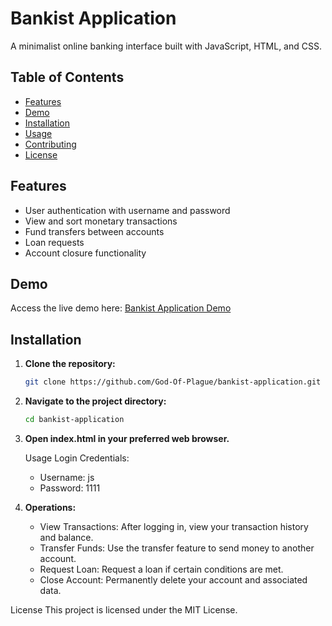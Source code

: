 # Bankist Application

A minimalist online banking interface built with JavaScript, HTML, and CSS.

## Table of Contents

- [Features](#features)
- [Demo](#demo)
- [Installation](#installation)
- [Usage](#usage)
- [Contributing](#contributing)
- [License](#license)

## Features

- User authentication with username and password
- View and sort monetary transactions
- Fund transfers between accounts
- Loan requests
- Account closure functionality

## Demo

Access the live demo here: [Bankist Application Demo](https://bankist-dom.netlify.app/)

## Installation

1. **Clone the repository:**

   ```bash
   git clone https://github.com/God-Of-Plague/bankist-application.git
2. **Navigate to the project directory:**
   ```bash
   cd bankist-application
3. **Open index.html in your preferred web browser.**

      Usage
      Login Credentials:
      
      - Username: js
      - Password: 1111
4. **Operations:**

      - View Transactions: After logging in, view your transaction history and balance.
      - Transfer Funds: Use the transfer feature to send money to another account.
      - Request Loan: Request a loan if certain conditions are met.
      - Close Account: Permanently delete your account and associated data.

License
This project is licensed under the MIT License.


 
